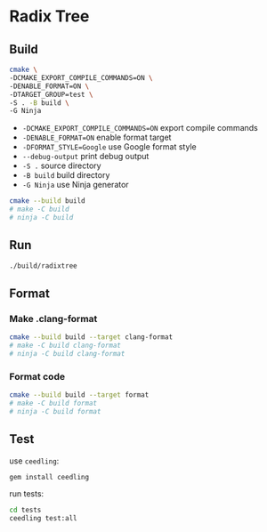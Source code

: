 # Radix Tree

## Build

```bash
cmake \
-DCMAKE_EXPORT_COMPILE_COMMANDS=ON \
-DENABLE_FORMAT=ON \
-DTARGET_GROUP=test \
-S . -B build \
-G Ninja
```

- `-DCMAKE_EXPORT_COMPILE_COMMANDS=ON` export compile commands
- `-DENABLE_FORMAT=ON` enable format target
- `-DFORMAT_STYLE=Google` use Google format style
- `--debug-output` print debug output
- `-S .` source directory
- `-B build` build directory
- `-G Ninja` use Ninja generator

```bash
cmake --build build
# make -C build
# ninja -C build
```

## Run

```bash
./build/radixtree
```

## Format

### Make .clang-format

```bash
cmake --build build --target clang-format
# make -C build clang-format
# ninja -C build clang-format
```

### Format code

```bash
cmake --build build --target format
# make -C build format
# ninja -C build format
```

## Test

use `ceedling`:

```bash
gem install ceedling
```

run tests:

```bash
cd tests
ceedling test:all
```

